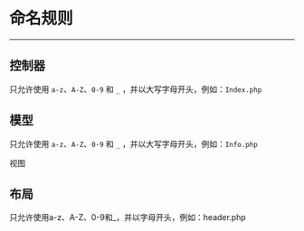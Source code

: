 # 命名规则

---

## 控制器

只允许使用 `a-z`、`A-Z`、`0-9` 和 `_` ，并以大写字母开头，例如：`Index.php`

## 模型

只允许使用 `a-z`、`A-Z`、`0-9` 和 `_` ，并以大写字母开头，例如：`Info.php`

视图



## 布局

只允许使用a-z、A-Z、0-9和\_，并以字母开头，例如：header.php

